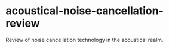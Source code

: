 # acoustical-noise-cancellation-review
Review of noise cancellation technology in the acoustical realm.
